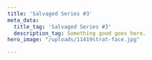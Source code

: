 ```yaml
---
title: 'Salvaged Series #3'
meta_data:
  title_tag: 'Salvaged Series #3'
  description_tag: Something good goes here.
hero_image: "/uploads/11419strat-face.jpg"

---
```

